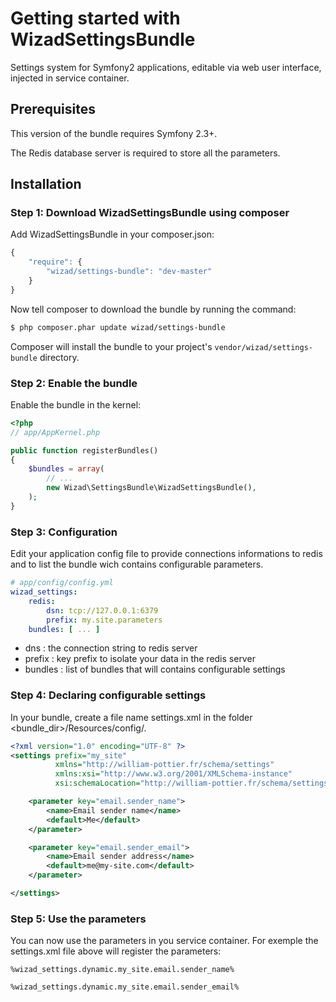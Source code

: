 Getting started with WizadSettingsBundle
========================================

Settings system for Symfony2 applications, editable via web user interface, injected in service container.

## Prerequisites

This version of the bundle requires Symfony 2.3+.

The Redis database server is required to store all the parameters.

## Installation

### Step 1: Download WizadSettingsBundle using composer

Add WizadSettingsBundle in your composer.json:

```js
{
    "require": {
        "wizad/settings-bundle": "dev-master"
    }
}
```

Now tell composer to download the bundle by running the command:

``` bash
$ php composer.phar update wizad/settings-bundle
```

Composer will install the bundle to your project's `vendor/wizad/settings-bundle` directory.

### Step 2: Enable the bundle

Enable the bundle in the kernel:

``` php
<?php
// app/AppKernel.php

public function registerBundles()
{
    $bundles = array(
        // ...
        new Wizad\SettingsBundle\WizadSettingsBundle(),
    );
}
```

### Step 3: Configuration

Edit your application config file to provide connections informations to redis and to list the bundle wich contains configurable parameters.

```yaml
# app/config/config.yml
wizad_settings:
    redis:
        dsn: tcp://127.0.0.1:6379
        prefix: my.site.parameters
    bundles: [ ... ]
```

 * dns : the connection string to redis server
 * prefix : key prefix to isolate your data in the redis server
 * bundles : list of bundles that will contains configurable settings

### Step 4: Declaring configurable settings

In your bundle, create a file name settings.xml in the folder <bundle_dir>/Resources/config/.

```xml
<?xml version="1.0" encoding="UTF-8" ?>
<settings prefix="my_site"
          xmlns="http://william-pottier.fr/schema/settings"
          xmlns:xsi="http://www.w3.org/2001/XMLSchema-instance"
          xsi:schemaLocation="http://william-pottier.fr/schema/settings https://raw.github.com/wpottier/WizadSettingsBundle/master/Resources/schema/settings-1.0.xsd">

    <parameter key="email.sender_name">
        <name>Email sender name</name>
        <default>Me</default>
    </parameter>

    <parameter key="email.sender_email">
        <name>Email sender address</name>
        <default>me@my-site.com</default>
    </parameter>

</settings>
```

### Step 5: Use the parameters

You can now use the parameters in you service container. For exemple the settings.xml file above will register the parameters:

```
%wizad_settings.dynamic.my_site.email.sender_name%
```

```
%wizad_settings.dynamic.my_site.email.sender_email%
```
